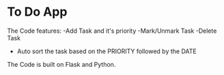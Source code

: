
# To Do App

The Code features:
-Add Task and it's priority
-Mark/Unmark Task
-Delete Task

- Auto sort the task based on the PRIORITY followed by the DATE

The Code is built on Flask and Python. 
